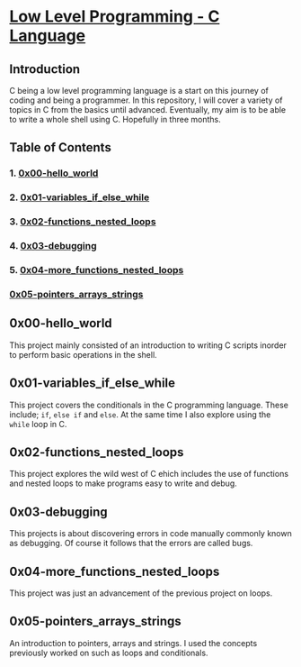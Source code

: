 # <ins>Low Level Programming - C Language</ins>

## Introduction

C being a low level programming language is a start on this journey of coding and being a programmer. In this repository, I will cover a variety of topics in C from the basics until advanced. Eventually, my aim is to be able to write a whole shell using C. Hopefully in three months. 

## Table of Contents

### 1. [0x00-hello_world](https://github.com/mwambajoakim/alx-low_level_programming/tree/master/0x00-hello_world)

### 2. [0x01-variables_if_else_while](https://github.com/mwambajoakim/alx-low_level_programming/tree/master/0x01-variables_if_else_while)

### 3. [0x02-functions_nested_loops](https://github.com/mwambajoakim/alx-low_level_programming/tree/master/0x02-functions_nested_loops)

### 4. [0x03-debugging](https://github.com/mwambajoakim/alx-low_level_programming/tree/master/0x03-debugging)

### 5. [0x04-more_functions_nested_loops](https://github.com/mwambajoakim/alx-low_level_programming/tree/master/0x04-more_functions_nested_loops)

### [0x05-pointers_arrays_strings](https://github.com/mwambajoakim/alx-low_level_programming/tree/master/0x05-pointers_arrays_strings)

## 0x00-hello_world
This project mainly consisted of an introduction to writing C scripts inorder to perform basic operations in the shell.

## 0x01-variables_if_else_while
This project covers the conditionals in the C programming language. These include; `if`, `else if` and `else`. At the same time I also explore using the `while` loop in C.

## 0x02-functions_nested_loops
This project explores the wild west of C ehich includes the use of functions and nested loops to make programs easy to write and debug.

## 0x03-debugging
This projects is about discovering errors in code manually commonly known as debugging. Of course it follows that the errors are called bugs.

## 0x04-more_functions_nested_loops
This project was just an advancement of the previous project on loops.

## 0x05-pointers_arrays_strings
An introduction to pointers, arrays and strings. I used the concepts previously worked on such as loops and conditionals.